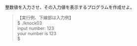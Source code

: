 整数値を入力させ、その入力値を表示するプログラムを作成せよ。

> 【実行例、下線部は入力例】  
> $ ./knock03  
> input number: 123  
> your number is 123  
> $  

